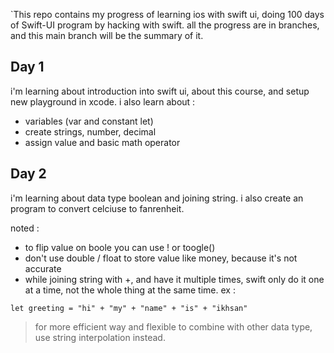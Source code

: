 `This repo contains my progress of learning ios with swift ui, doing 100 days of Swift-UI program by hacking with swift. 
all the progress are in branches, and this main branch will be the summary of it.

## Day 1

i'm learning about introduction into swift ui, about this course, and setup new playground in xcode. 
i also learn about :

- variables (var and constant let)
- create strings, number, decimal
- assign value and basic math operator


## Day 2

i'm learning about data type boolean and joining string. i also create an program to convert celciuse to fanrenheit.

noted : 
- to flip value on boole you can use ! or toogle()
- don't use double / float to store value like money, because it's not accurate
- while joining string with +, and have it multiple times, swift only do it one at a time, not the whole thing at the same time.
ex : 
```
let greeting = "hi" + "my" + "name" + "is" + "ikhsan"
```

> for more efficient way and flexible to combine with other data type, use string interpolation instead.

